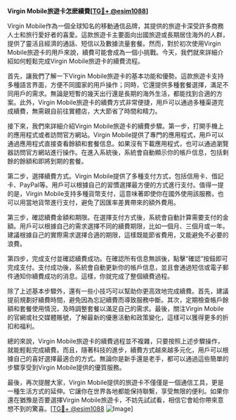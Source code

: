 **Virgin Mobile旅遊卡怎麽續費[[TG💪+ @esim1088](https://t.me/s/esim1088)]**

Virgin Mobile作為一個全球知名的移動通信品牌，其提供的旅遊卡深受許多商務人士和旅行愛好者的喜愛。這款旅遊卡主要面向出國旅遊或長期居住海外的人群，提供了靈活且經濟的通話、短信以及數據流量套餐。然而，對於初次使用Virgin Mobile旅遊卡的用戶來說，續費可能會成為一個小挑戰。今天，我們就來詳細介紹如何輕鬆完成Virgin Mobile旅遊卡的續費流程。

首先，讓我們了解一下Virgin Mobile旅遊卡的基本功能和優勢。這款旅遊卡支持多種語言界面，方便不同國家的用戶操作；同時，它還提供多種套餐選擇，滿足不同用戶的需求。無論是短暫的幾天出行還是長期的海外生活，都能找到合適的方案。此外，Virgin Mobile旅遊卡的續費方式非常便捷，用戶可以通過多種渠道完成續費，無需親自前往實體店，大大節省了時間和精力。

接下來，我們來詳細介紹Virgin Mobile旅遊卡的續費步驟。第一步，打開手機上的應用程式或者訪問官方網站。Virgin Mobile提供了專門的應用程式，用戶可以通過應用程式直接查看餘額和套餐信息。如果沒有下載應用程式，也可以通過瀏覽器訪問官方網站進行操作。在進入系統後，系統會自動顯示你的帳戶信息，包括剩餘的餘額和即將到期的套餐。

第二步，選擇續費方式。Virgin Mobile提供了多種支付方式，包括信用卡、借記卡、PayPal等。用戶可以根據自己的習慣選擇最方便的方式進行支付。值得一提的是，Virgin Mobile支持多種貨幣支付，這意味著即使你在國外使用該服務，也可以用當地貨幣進行支付，避免了因匯率差異帶來的額外費用。

第三步，確認續費金額和期限。在選擇支付方式後，系統會自動計算需要支付的金額。用戶可以根據自己的需求選擇不同的續費期限，比如一個月、三個月或一年。建議根據自己的實際需求選擇合適的期限，這樣既能節省費用，又能避免不必要的浪費。

第四步，完成支付並確認續費成功。在確認所有信息無誤後，點擊“確認”按鈕即可完成支付。支付成功後，系統會自動更新你的帳戶信息，並且會通過短信或電子郵件通知你續費成功的消息。這樣，你就完成了整個續費過程。

除了上述基本步驟外，還有一些小技巧可以幫助你更高效地完成續費。首先，建議提前規劃好續費時間，避免因為忘記續費而導致服務中斷。其次，定期檢查帳戶餘額和套餐使用情況，及時調整套餐以滿足自己的需求。最後，關注Virgin Mobile的官網或社交媒體賬號，了解最新的優惠活動和政策變化，這樣可以獲得更多的折扣和福利。

總的來說，Virgin Mobile旅遊卡的續費過程並不複雜，只要按照上述步驟操作，就能輕鬆完成續費。而且，隨著科技的進步，續費方式越來越多元化，用戶可以根據自己的喜好選擇最適合的方式。無論你是新手還是老手，都可以通過這些簡單的步驟享受到Virgin Mobile提供的優質服務。

最後，再次提醒大家，Virgin Mobile提供的旅遊卡不僅僅是一個通信工具，更是一種生活方式的延伸。它讓你在世界各地都能保持聯繫，享受無限的便利。如果你還在猶豫是否要選擇Virgin Mobile旅遊卡，不妨先試試看，相信它會給你帶來意想不到的驚喜。[[TG💪+ @esim1088](https://t.me/s/esim1088) ![Image](https://i.postimg.cc/4NQfJmqS/Snipaste-2025-05-13-00-14-12.png)]